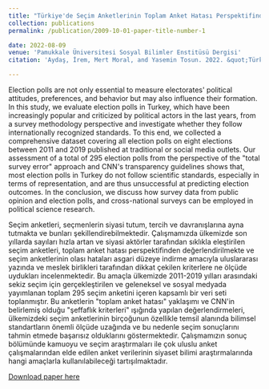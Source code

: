 ```yaml
---
title: "Türkiye'de Seçim Anketlerinin Toplam Anket Hatası Perspektifinden Bir İncelemesi [An Examination of Election Polls in Turkey from the Total Survey Error Paradigm Perspective] "
collection: publications
permalink: /publication/2009-10-01-paper-title-number-1

date: 2022-08-09
venue: 'Pamukkale Üniversitesi Sosyal Bilimler Enstitüsü Dergisi'
citation: 'Aydaş, İrem, Mert Moral, and Yasemin Tosun. 2022. &quot;Türkiye’de Seçim Anketlerinin Toplam Anket Hatası Perspektifinden Bir İncelemesi [An Examination of Election Polls in Turkey from the Total Survey Error Paradigm Perspective].&quot; Pamukkale Üniversitesi Sosyal Bilimler Enstitüsü Dergisi 51(1): 87-110.'

---
```

Election polls are not only essential to measure electorates' political attitudes, preferences, and behavior but may also influence their formation. In this study, we evaluate election polls in Turkey, which have been increasingly popular and criticized by political actors in the last years, from a survey methodology perspective and investigate whether they follow internationally recognized standards. To this end, we collected a comprehensive dataset covering all election polls on eight elections between 2011 and 2019 published at traditional or social media outlets. Our assessment of a total of 295 election polls from the perspective of the "total survey error" approach and CNN's transparency guidelines shows that, most election polls in Turkey do not follow scientific standards, especially in terms of representation, and are thus unsuccessful at predicting election outcomes. In the conclusion, we discuss how survey data from public opinion and election polls, and cross-national surveys can be employed in political science research.

Seçim anketleri, seçmenlerin siyasi tutum, tercih ve davranışlarına ayna tutmakta ve bunları şekillendirebilmektedir. Çalışmamızda ülkemizde son yıllarda sayıları hızla artan ve siyasi aktörler tarafından sıklıkla eleştirilen seçim anketleri, toplam anket hatası perspektifinden değerlendirilmekte ve seçim anketlerinin olası hataları asgari düzeye indirme amacıyla uluslararası yazında ve meslek birlikleri tarafından dikkat çekilen kriterlere ne ölçüde uydukları incelenmektedir. Bu amaçla ülkemizde 2011-2019 yılları arasındaki sekiz seçim için gerçekleştirilen ve geleneksel ve sosyal medyada yayımlanan toplam 295 seçim anketini içeren kapsamlı bir veri seti toplanmıştır. Bu anketlerin "toplam anket hatası" yaklaşımı ve CNN'in belirlemiş olduğu "şeffaflık kriterleri" ışığında yapılan değerlendirmeleri, ülkemizdeki seçim anketlerinin birçoğunun özellikle temsil alanında bilimsel standartların önemli ölçüde uzağında ve bu nedenle seçim sonuçlarını tahmin etmede başarısız olduklarını göstermektedir. Çalışmamızın sonuç bölümünde kamuoyu ve seçim araştırmaları ile çok uluslu anket çalışmalarından elde edilen anket verilerinin siyaset bilimi araştırmalarında hangi amaçlarla kullanılabileceği tartışılmaktadır.

[Download paper here](https://dergipark.org.tr/tr/pub/pausbed/issue/72057/1119635)

